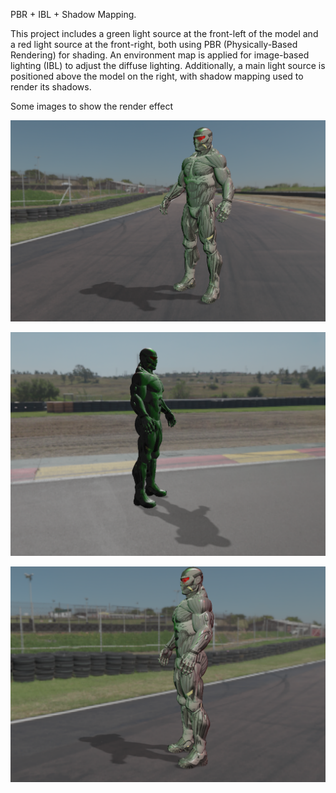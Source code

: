 PBR + IBL + Shadow Mapping.

This project includes a green light source at the front-left of the model and a red light source at the front-right, both using PBR (Physically-Based Rendering) for shading. An environment map is applied for image-based lighting (IBL) to adjust the diffuse lighting. Additionally, a main light source is positioned above the model on the right, with shadow mapping used to render its shadows.

Some images to show the render effect

![front](./screenShots/front.png)

![leftfront](screenShots/leftfront.png)

![rightfront](screenShots/rightfront.png)
